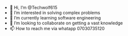 - 👋 Hi, I’m @Techwolf615
- 👀 I’m interested in solving complex problems
- 🌱 I’m currently learning software engineering
- 💞️ I’m looking to collaborate on getting a vast knowledge
- 📫 How to reach me via whatapp 07030735120

<!---
Techwolf615/Techwolf615 is a ✨ special ✨ repository because its `README.md` (this file) appears on your GitHub profile.
You can click the Preview link to take a look at your changes.
--->
